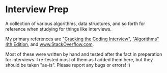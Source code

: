 # Interview Prep
A collection of various algorithms, data structures, and so forth for reference when studying for things like interviews.

My primary references are ["Cracking the Coding Interview"](http://www.amazon.com/Cracking-Coding-Interview-Programming-Questions/dp/098478280X), ["Algorithms" 4th Edition](http://algs4.cs.princeton.edu/home/), and www.StackOverflow.com.

Most of these were written by hand and tested after the fact in preperation for interviews.  I re-tested most of them as I added them here, but they should be taken "as-is".  Please report any bugs or errors! :)
